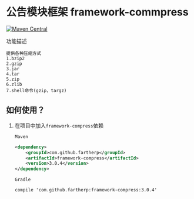 # 公告模块框架 framework-commpress
[![Maven Central](https://maven-badges.herokuapp.com/maven-central/com.github.fartherp/framework-compress/badge.svg)](https://maven-badges.herokuapp.com/maven-central/com.github.fartherp/framework-compress/)

功能描述

```
提供各种压缩方式
1.bzip2
2.gzip
3.jar
4.tar
5.zip
6.zlib
7.shell命令(gzip，targz)
```

## 如何使用？
1. 在项目中加入```framework-compress```依赖

    ```Maven```
    ``` xml
    <dependency>
        <groupId>com.github.fartherp</groupId>
        <artifactId>framework-compress</artifactId>
        <version>3.0.4</version>
    </dependency>
    ```
    ```Gradle```
    ```
    compile 'com.github.fartherp:framework-compress:3.0.4'
    ```